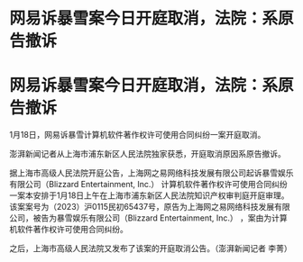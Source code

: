 # 网易诉暴雪案今日开庭取消，法院：系原告撤诉

# 网易诉暴雪案今日开庭取消，法院：系原告撤诉

1月18日，网易诉暴雪计算机软件著作权许可使用合同纠纷一案开庭取消。

澎湃新闻记者从上海市浦东新区人民法院独家获悉，开庭取消原因系原告撤诉。

据上海市高级人民法院开庭公告，上海网之易网络科技发展有限公司起诉暴雪娱乐有限公司（Blizzard Entertainment, Inc.）
计算机软件著作权许可使用合同纠纷一案本安排于1月18日上午在上海市浦东新区人民法院知识产权审判庭开庭审理。该案案号为（2023）沪0115民初65437号，原告为上海网之易网络科技发展有限公司，被告为暴雪娱乐有限公司（Blizzard
Entertainment, Inc.） ，案由为计算机软件著作权许可使用合同纠纷。

之后，上海市高级人民法院又发布了该案的开庭取消公告。（澎湃新闻记者 李菁）

